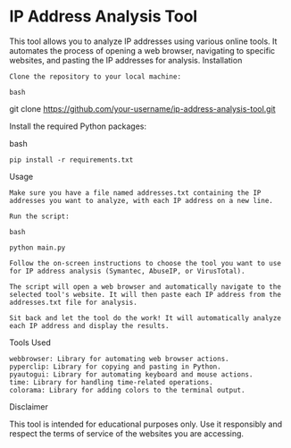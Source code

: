 # IP Address Analysis Tool

This tool allows you to analyze IP addresses using various online tools. It automates the process of opening a web browser, navigating to specific websites, and pasting the IP addresses for analysis.
Installation

    Clone the repository to your local machine:

    bash

git clone https://github.com/your-username/ip-address-analysis-tool.git

Install the required Python packages:

bash

    pip install -r requirements.txt

Usage

    Make sure you have a file named addresses.txt containing the IP addresses you want to analyze, with each IP address on a new line.

    Run the script:

    bash

    python main.py

    Follow the on-screen instructions to choose the tool you want to use for IP address analysis (Symantec, AbuseIP, or VirusTotal).

    The script will open a web browser and automatically navigate to the selected tool's website. It will then paste each IP address from the addresses.txt file for analysis.

    Sit back and let the tool do the work! It will automatically analyze each IP address and display the results.

Tools Used

    webbrowser: Library for automating web browser actions.
    pyperclip: Library for copying and pasting in Python.
    pyautogui: Library for automating keyboard and mouse actions.
    time: Library for handling time-related operations.
    colorama: Library for adding colors to the terminal output.

Disclaimer

This tool is intended for educational purposes only. Use it responsibly and respect the terms of service of the websites you are accessing.